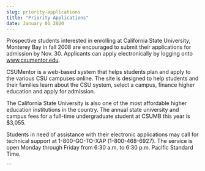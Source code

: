 ```yaml
---
slug: priority-applications
title: "Priority Applications"
date: January 01 2020
---
```


  
<p>
  Prospective students interested in enrolling at California State University,
  Monterey Bay in fall 2008 are encouraged to submit their applications for
  admission by Nov. 30. Applicants can apply electronically by logging onto
  <a href="https://www.csumentor.edu">www.csumentor.edu</a>.
</p>
<p>
  CSUMentor is a web-based system that helps students plan and apply to the
  various CSU campuses online. The site is designed to help students and their
  families learn about the CSU system, select a campus, finance higher education
  and apply for admission.
</p>
<p>
  The California State University is also one of the most affordable higher
  education institutions in the country. The annual state university and campus
  fees for a full-time undergraduate student at CSUMB this year is $3,055.
</p>
<p>
  Students in need of assistance with their electronic applications may call for
  technical support at 1-800-GO-TO-XAP (1-800-468-6927). The service is open
  Monday through Friday from 6:30 a.m. to 6:30 p.m. Pacific Standard Time.
</p>
```
